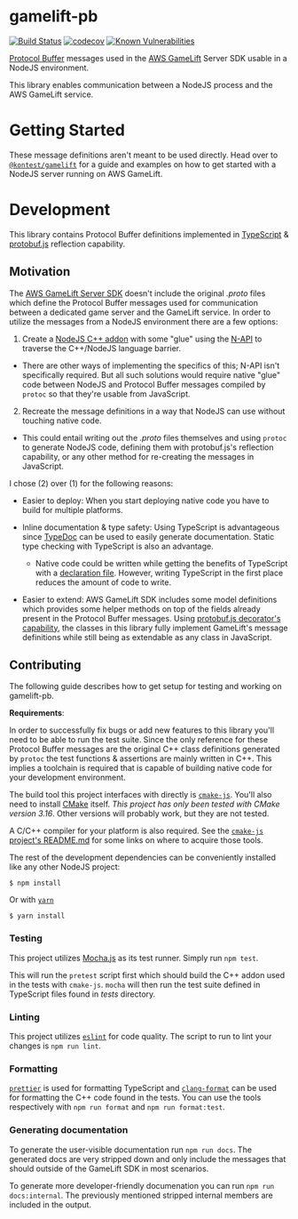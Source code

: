 gamelift-pb
===========

[![Build Status](https://travis-ci.org/therealsamf/gamelift-pb.svg?branch=master)](https://travis-ci.org/therealsamf/gamelift-pb)
[![codecov](https://codecov.io/gh/therealsamf/gamelift-pb/branch/master/graph/badge.svg)](https://codecov.io/gh/therealsamf/gamelift-pb)
[![Known Vulnerabilities](https://snyk.io/test/github/therealsamf/gamelift-pb/badge.svg)](https://snyk.io/test/github/therealsamf/gamelift-pb)


[Protocol Buffer] messages used in the [AWS GameLift] Server SDK usable in a NodeJS environment.

This library enables communication between a NodeJS process and the AWS GameLift service.

# Getting Started

These message definitions aren't meant to be used directly. Head over to [`@kontest/gamelift`](https://github.com/therealsamf/gamelift) for a guide and examples on how to get started with a NodeJS server running on AWS GameLift.

# Development

This library contains Protocol Buffer definitions implemented in [TypeScript] & [protobuf.js] reflection capability.

## Motivation

The [AWS GameLift Server SDK](https://docs.aws.amazon.com/gamelift/latest/developerguide/gamelift-supported.html) doesn't include the original *.proto* files which define the Protocol Buffer messages used for communication between a dedicated game server and the GameLift service. In order to utilize the messages from a NodeJS environment there are a few options:

 1. Create a [NodeJS C++ addon](https://nodejs.org/api/addons.html) with some "glue" using the [N-API](https://nodejs.org/api/addons.html#addons_n_api) to traverse the C++/NodeJS language barrier.
  * There are other ways of implementing the specifics of this; N-API isn't specifically required. But all such solutions would require native "glue" code between NodeJS and Protocol Buffer messages compiled by `protoc` so that they're usable from JavaScript.
 2. Recreate the message definitions in a way that NodeJS can use without touching native code.
  * This could entail writing out the *.proto* files themselves and using `protoc` to generate NodeJS code, defining them with protobuf.js's reflection capability, or any other method for re-creating the messages in JavaScript.

I chose (2) over (1) for the following reasons:

 * Easier to deploy: When you start deploying native code you have to build for multiple platforms.
 * Inline documentation & type safety: Using TypeScript is advantageous since [TypeDoc](https://typedoc.org/) can be used to easily generate documentation. Static type checking with TypeScript is also an advantage.

    * Native code could be written while getting the benefits of TypeScript with a [declaration file](https://www.typescriptlang.org/docs/handbook/declaration-files/introduction.html). However, writing TypeScript in the first place reduces the amount of code to write.
 * Easier to extend: AWS GameLift SDK includes some model definitions which provides some helper methods on top of the fields already present in the Protocol Buffer messages. Using [protobuf.js decorator's capability](https://github.com/protobufjs/protobuf.js#using-decorators), the classes in this library fully implement GameLift's message definitions while still being as extendable as any class in JavaScript.

## Contributing

The following guide describes how to get setup for testing and working on gamelift-pb.

**Requirements**:

In order to successfully fix bugs or add new features to this library you'll need to be able to run the test suite. Since the only reference for these Protocol Buffer messages are the original C++ class definitions generated by `protoc` the test functions & assertions are mainly written in C++. This implies a toolchain is required that is capable of building native code for your development environment.

The build tool this project interfaces with directly is [`cmake-js`](https://github.com/cmake-js/cmake-js). You'll also need to install [CMake](https://cmake.org/) itself. *This project has only been tested with CMake version 3.16*. Other versions will probably work, but they are not tested.

A C/C++ compiler for your platform is also required. See the [`cmake-js` project's README.md](https://github.com/cmake-js/cmake-js/blob/master/README.md) for some links on where to acquire those tools.

The rest of the development dependencies can be conveniently installed like any other NodeJS project:

```terminal
$ npm install
```

Or with [`yarn`](https://yarnpkg.com/)

```terminal
$ yarn install
```

### Testing

This project utilizes [Mocha.js](https://mochajs.org/) as its test runner. Simply run `npm test`.

This will run the `pretest` script first which should build the C++ addon used in the tests with `cmake-js`. `mocha` will then run the test suite defined in TypeScript files found in *tests* directory.

### Linting

This project utilizes [`eslint`](https://eslint.org/) for code quality. The script to run to lint your changes is `npm run lint`.

### Formatting

[`prettier`](https://prettier.io/) is used for formatting TypeScript and [`clang-format`](https://clang.llvm.org/docs/ClangFormat.html) can be used for formatting the C++ code found in the tests. You can use the tools respectively with `npm run format` and `npm run format:test`.

### Generating documentation

To generate the user-visible documentation run `npm run docs`. The generated docs are very stripped down and only include the messages that should outside of the GameLift SDK in most scenarios.

To generate more developer-friendly documenation you can run `npm run docs:internal`. The previously mentioned stripped internal members are included in the output.

[Node C++ addon]: https://nodejs.org/api/addons.html
[Protocol Buffer]: https://developers.google.com/protocol-buffers
[AWS GameLift]: https://aws.amazon.com/gamelift/
[TypeScript]: https://www.typescriptlang.org/
[protobuf.js]: https://github.com/protobufjs/protobuf.js
